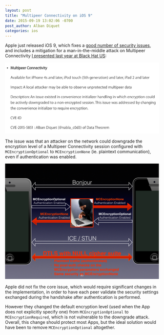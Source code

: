 ```yaml
---
layout: post
title: "Multipeer Connectivity on iOS 9"
date: 2015-09-19 13:02:06 -0700
post_author: Alban Diquet
categories: ios
---
```


Apple just released iOS 9, which fixes a [good number of security issues][ios-security], and includes a mitigation for a man-in-the-middle attack on Multipeer Connectivity [I presented last year at Black Hat US][blog-multipeer]:

![](/images/posts/multipeer-ios9.png)

The issue was that an attacker on the network could downgrade the encryption level of a Multipeer Connectivity session configured with `MCEncryptionOptional` to `MCEncryptionNone` (ie. plaintext communication), even if authentication was enabled.

![](/images/posts/multipeer-attack.png)

Apple did not fix the core issue, which would require significant changes in the implementation, in order to have each peer validate the security settings exchanged during the handshake after authentication is performed. 

However they changed the default encryption level (used when the App does not explicitly specify one) from `MCEncryptionOptional` to `MCEncryptionRequired`, which is not vulnerable to the downgrade attack. Overall, this change should protect most Apps, but the ideal solution would have been to remove `MCEncryptionOptional` altogether.


[ios-security]: https://support.apple.com/en-us/HT205212
[blog-multipeer]: /blog/2014/08/20/multipeer-connectivity-follow-up/

